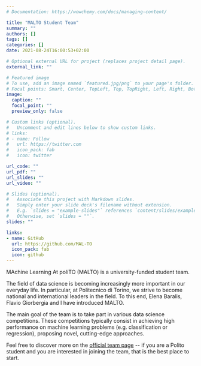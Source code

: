 ```yaml
---
# Documentation: https://wowchemy.com/docs/managing-content/

title: "MALTO Student Team"
summary: ""
authors: []
tags: []
categories: []
date: 2021-08-24T16:00:53+02:00

# Optional external URL for project (replaces project detail page).
external_link: ""

# Featured image
# To use, add an image named `featured.jpg/png` to your page's folder.
# Focal points: Smart, Center, TopLeft, Top, TopRight, Left, Right, BottomLeft, Bottom, BottomRight.
image:
  caption: ""
  focal_point: ""
  preview_only: false

# Custom links (optional).
#   Uncomment and edit lines below to show custom links.
# links:
# - name: Follow
#   url: https://twitter.com
#   icon_pack: fab
#   icon: twitter

url_code: ""
url_pdf: ""
url_slides: ""
url_video: ""

# Slides (optional).
#   Associate this project with Markdown slides.
#   Simply enter your slide deck's filename without extension.
#   E.g. `slides = "example-slides"` references `content/slides/example-slides.md`.
#   Otherwise, set `slides = ""`.
slides: ""

links:
- name: GitHub
  url: https://github.com/MAL-TO
  icon_pack: fab
  icon: github
---
```


MAchine Learning At poliTO (MALTO) is a university-funded student team. 

The field of data science is becoming increasingly more important in our everyday life.
In particular, at Politecnico di Torino, we strive to become national and international leaders in the field.
To this end, Elena Baralis, Flavio Giorbergia and I have introduced MALTO.

The main goal of the team is to take part in various data science competitions.
These competitions typically consist in achieving high performance on machine learning problems (e.g. classification or regression), proposing novel, cutting-edge approaches. 

Feel free to discover more on the [official team page](http://dbdmg.polito.it/dbdmg_web/index.php/ml-polito/
) -- if you are a Polito student and you are interested in joining the team, that is the best place to start.